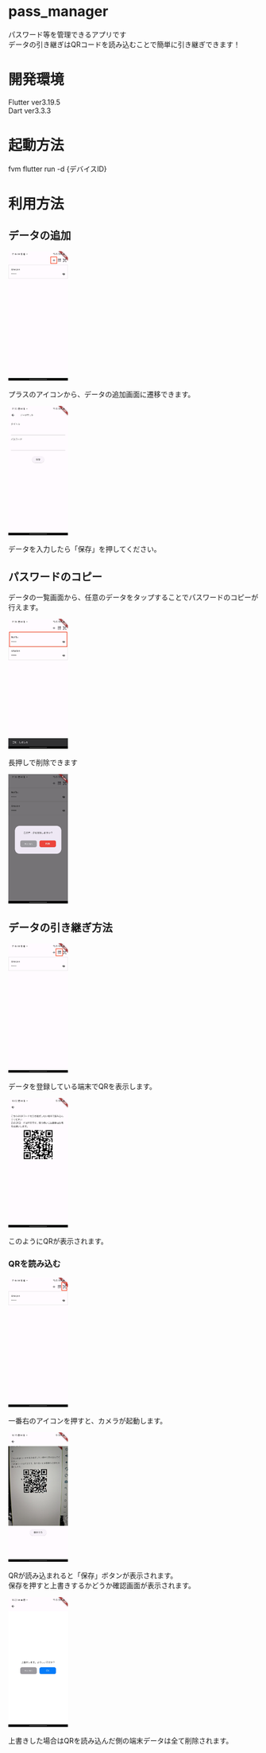 # pass_manager

パスワード等を管理できるアプリです<br />
データの引き継ぎはQRコードを読み込むことで簡単に引き継ぎできます！

# 開発環境

Flutter ver3.19.5<br />
Dart ver3.3.3

# 起動方法

fvm flutter run -d {デバイスID}

# 利用方法

## データの追加

<img width=120 src="readme/add_data.jpg" />

プラスのアイコンから、データの追加画面に遷移できます。

<img width=120 src="readme/add_data_screen.jpg" />

データを入力したら「保存」を押してください。

## パスワードのコピー

データの一覧画面から、任意のデータをタップすることでパスワードのコピーが行えます。

<img width=120 src="readme/copy_data.jpg" />

長押しで削除できます

<img width=120 src="readme/delete_data.jpg" />

## データの引き継ぎ方法

<img width=120 src="readme/display_qr.jpg" />

データを登録している端末でQRを表示します。

<img width=120 src="readme/display_qr_dis.jpg" />

このようにQRが表示されます。

### QRを読み込む

<img width=120 src="readme/read_qr_icon.jpg" />

一番右のアイコンを押すと、カメラが起動します。

<img width=120 src="readme/read_qr_camera.jpg" />

QRが読み込まれると「保存」ボタンが表示されます。<br />
保存を押すと上書きするかどうか確認画面が表示されます。


<img width=120 src="readme/confirm_force_write.jpg" />


上書きした場合はQRを読み込んだ側の端末データは全て削除されます。

